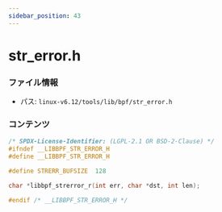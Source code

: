 ```yaml
---
sidebar_position: 43
---
```

# str_error.h

### ファイル情報

- パス: `linux-v6.12/tools/lib/bpf/str_error.h`

### コンテンツ

```h
/* SPDX-License-Identifier: (LGPL-2.1 OR BSD-2-Clause) */
#ifndef __LIBBPF_STR_ERROR_H
#define __LIBBPF_STR_ERROR_H

#define STRERR_BUFSIZE  128

char *libbpf_strerror_r(int err, char *dst, int len);

#endif /* __LIBBPF_STR_ERROR_H */

```

